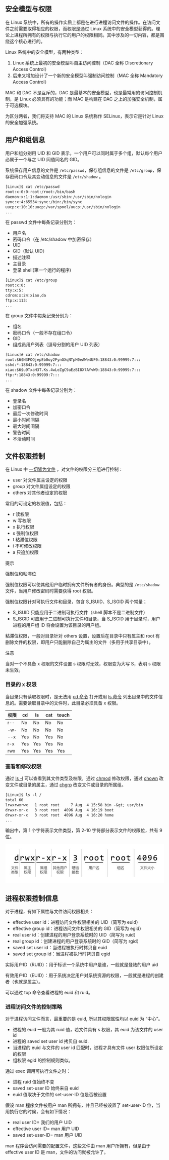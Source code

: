 

## 安全模型与权限

在 Linux 系统中，所有的操作实质上都是在进行进程访问文件的操作。在访问文件之前需要取得相应的权限，而权限是通过 Linux 系统中的安全模型获得的。理论上进程所拥有的权限与执行它的用户的权限相同。其中涉及的一切内容，都是围绕这个核心进行的。

Linux 系统中的安全模型，有两种类型：

1. Linux 系统上最初的安全模型叫自主访问控制（DAC 全称 Discretionary Access Control）
2. 后来又增加设计了一个新的安全模型叫强制访问控制（MAC 全称 Mandatory Access Control）

MAC 和 DAC 不是互斥的，DAC 是最基本的安全模型，也是最常用的访问控制机制，是 Linux 必须具有的功能；而 MAC 是构建在 DAC 之上的加强安全机制，属于可选模块。

为区分两者，我们将支持 MAC 的 Linux 系统称作 SELinux，表示它是针对 Linux 的安全加强系统。

## 用户和组信息

用户和组分别用 UID 和 GID 表示，一个用户可以同时属于多个组，默认每个用户必属于一个与之 UID 同值同名的 GID。

系统保存用户信息的文件是 `/etc/passwd`​ ，保存组信息的文件是 `/etc/group`​ ，保存密码口令及其变动信息的文件是 `/etc/shadow`​ 。

```
[Linux]$ cat /etc/passwd
root:x:0:0:root:/root:/bin/bash
daemon:x:1:1:daemon:/usr/sbin:/usr/sbin/nologin
sync:x:4:65534:sync:/bin:/bin/sync
uucp:x:10:10:uucp:/var/spool/uucp:/usr/sbin/nologin
...
```

在 passwd 文件中每条记录分别为：

- 用户名
- 密码口令（在 /etc/shadow 中加密保存）
- UID
- GID（默认 UID）
- 描述注释
- 主目录
- 登录 shell(第一个运行的程序)

```
[Linux]$ cat /etc/group
root:x:0:
tty:x:5:
cdrom:x:24:xiao,da
ftp:x:113:
...
```

在 group 文件中每条记录分别为：

- 组名
- 密码口令（一般不存在组口令）
- GID
- 组成员用户列表（逗号分割的用户 UID 列表）

```
[Linux]# cat /etc/shadow
root:$6$N3FOQjepEb0oy2FynGXqNTpH0eAWe4UF0:18843:0:99999:7:::
sshd:*:18843:0:99999:7:::
xiao:$6$u9TxaH3T.Ks.4wLeZgC9aEzBI8X7AYvW9:18843:0:99999:7:::
ftp:*:18843:0:99999:7:::
...
```

在 shadow 文件中每条记录分别为：

- 登录名
- 加密口令
- 最后一次修改时间
- 最小时间间隔
- 最大时间间隔
- 警告时间
- 不活动时间

## 文件权限控制

在 Linux 中 [一切皆为文件](https://gnu-linux.readthedocs.io/zh/latest/Chapter03/00_file.html) ，对文件的权限分三组进行控制：

- user 对文件属主设定的权限
- group 对文件属组设定的权限
- others 对其他者设定的权限

常用的可设定的权限值，包括：

- r 读权限
- w 写权限
- x 执行权限
- s 强制位权限
- t 粘滞位权限
- i 不可修改权限
- a 只追加权限

提示

强制位和粘滞位

强制位权限可以使其他用户临时拥有文件所有者的身份。典型的是 `/etc/shadow`​ 文件，当用户修改密码时需要获得 root 权限。

强制位权限针对可执行文件和目录，包含 S\_ISUID、S\_ISGID 两个常量；

- S\_ISUID 只能应用于二进制可执行文件（shell 脚本不是二进制文件）
- S\_ISGID 可应用于二进制可执行文件和目录，当 S\_ISGID 用于目录时，用户进程的用户组 ID 将会设置为该目录的用户组。

粘滞位权限，一般对目录针对 others 设置，设置后在目录中只有属主和 root 有删除文件的权限，即用户只能删除自己为属主的文件（多用于共享目录中）。

注意

当对一个不具备 x 权限的文件设置 s 权限时无效，权限变为大写 S，表明 s 权限未生效。

### 目录的 x 权限

当目录只有读取权限时，是无法用 [cd 命令](https://gnu-linux.readthedocs.io/zh/latest/Chapter01/00_cd.html#cmd-cd) 打开或用 [ls 命令](https://gnu-linux.readthedocs.io/zh/latest/Chapter01/00_ls.html#cmd-ls) 列出目录中的文件信息的。需要读取目录中的文件时，此目录必须具备 x 权限。

|权限|cd|ls|cat|touch|
| ---------| -----| -----| -----| -------|
|r--|No|No|No|No|
|\-w-|No|No|No|No|
|\--x|Yes|No|Yes|No|
|r-x|Yes|Yes|Yes|No|
|rwx|Yes|Yes|Yes|Yes|

### 查看和修改权限

通过 [ls -l](https://gnu-linux.readthedocs.io/zh/latest/Chapter01/00_ls.html#cmd-ls) 可以查看到其文件类型及权限，通过 [chmod](https://gnu-linux.readthedocs.io/zh/latest/Chapter01/00_chmod.html#cmd-chmod) 修改权限，通过 [chown](https://gnu-linux.readthedocs.io/zh/latest/Chapter01/00_chown.html#cmd-chown) 改变文件或目录的属主，通过 [chgrp](https://gnu-linux.readthedocs.io/zh/latest/Chapter01/00_chgrp.html#cmd-chgrp) 改变文件或目录的所属组。

```
[Linux]$ ls -l /
total 60
lrwxrwxrwx   1 root root     7 Aug  4 15:58 bin -&gt; usr/bin
drwxr-xr-x   3 root root  4096 Aug  4 16:19 boot
drwxr-xr-x   3 root root  4096 Aug  4 16:20 home
...
```

输出中，第 1 个字符表示文件类型，第 2-10 字符部分表示文件的权限位，共有 9 位。

![../_images/permission.01.jpg](assets/net-img-permission.01-20240403220009-2k4667o.jpg)

## 进程权限控制信息

对于进程，有如下属性与文件访问权限相关：

- effective user id：进程访问文件权限相关的 UID（简写为 euid）
- effective group id：进程访问文件权限相关的 GID（简写为 egid）
- real user id：创建进程的用户登录系统时的 UID（简写为 ruid）
- real group id：创建进程的用户登录系统时的 GID（简写为 rgid）
- saved set user id：当进程被执行时拷贝自 euid
- saved set group id：当进程被执行时拷贝自 egid

实际用户ID（RUID）：用于标识一个系统中用户是谁，一般就是登陆的用户 uid

有效用户ID（EUID）：用于系统决定用户对系统资源的权限，一般就是进程的创建者（也就是属主）。

可以通过 top 命令查看进程的 euid 和 ruid。

### 进程访问文件的控制策略

对于进程访问文件而言，最重要的是 euid, 所以其权限属性均以 euid 为 “中心”。

- 进程的 euid 一般为其 ruid 值，若文件具有 s 权限，其 euid 为该文件的 user id
- 进程的 saved set user id 拷贝自 euid.
- 当进程的 euid 与文件的 user id 匹配时，进程才具有文件 user 权限位所设定的权限
- 组权限 egid 的控制规则类似。

通过 exec 调用可执行文件之时：

- 进程 ruid 值始终不变
- saved set-user ID 始终来自 euid
- euid 值取决于文件的 set-user-ID 位是否被设置

假设 man 程序文件被用户 man 所拥有，并且已经被设置了 set-user-ID 位，当用执行它的时候，会有如下情况：

- real user ID= 我们的用户 UID
- effective user ID= man 用户 UID
- saved set-user-ID= man 用户 UID

man 程序会访问需要的配置文件，这些文件由 man 用户所拥有，但是由于 effective user ID 是 man，文件的访问就被允许了。
